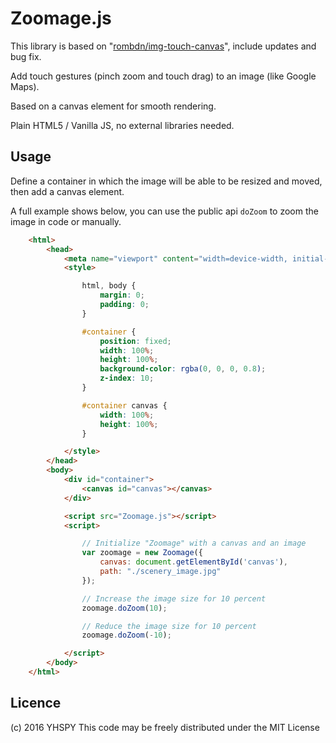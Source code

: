 Zoomage.js
================

This library is based on "[rombdn/img-touch-canvas](https://github.com/rombdn/img-touch-canvas)", include updates and bug fix.

Add touch gestures (pinch zoom and touch drag) to an image (like Google Maps).

Based on a canvas element for smooth rendering.

Plain HTML5 / Vanilla JS, no external libraries needed.


Usage
------------

Define a container in which the image will be able to be resized and moved, then add a canvas element.

A full example shows below, you can use the public api `doZoom` to zoom the image in code or manually.

```html
    <html>
        <head>
            <meta name="viewport" content="width=device-width, initial-scale=1,maximum-scale=1,minimal-ui" />
            <style>

                html, body {
                    margin: 0;
                    padding: 0;
                }

                #container {
                    position: fixed;
                    width: 100%;
                    height: 100%;
                    background-color: rgba(0, 0, 0, 0.8);  
                    z-index: 10;
                }

                #container canvas {
                    width: 100%;
                    height: 100%;
                } 

            </style>
        </head>
        <body>
            <div id="container">
                <canvas id="canvas"></canvas>
            </div>

            <script src="Zoomage.js"></script>
            <script>

                // Initialize "Zoomage" with a canvas and an image
                var zoomage = new Zoomage({
                    canvas: document.getElementById('canvas'),
                    path: "./scenery_image.jpg"
                });

                // Increase the image size for 10 percent
                zoomage.doZoom(10);

                // Reduce the image size for 10 percent
                zoomage.doZoom(-10);

            </script>
        </body>
    </html>
```

Licence
------------
(c) 2016 YHSPY
This code may be freely distributed under the MIT License